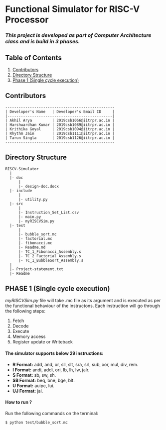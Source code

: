 # Functional Simulator for RISC-V Processor
### *This project is developed as part of Computer Architecture class and is build in 3 phases.*

## Table of Contents
1. [Contributors](https://github.com/Harshiitrpr/RISCV-Simulator/tree/Issue#contributors)
2. [Directory Structure](https://github.com/Harshiitrpr/RISCV-Simulator/tree/Issue#directory-structure)
3. [Phase 1 (Single cycle execution)](https://github.com/Harshiitrpr/RISCV-Simulator/tree/Issue#phase-1-single-cycle-execution)

## Contributors
```
-------------------------------------------------
| Developer's Name   | Developer's Email ID     |
|-----------------------------------------------|
| Akhil Arya         | 2019csb1066@iitrpr.ac.in |
| Harshwardhan Kumar | 2019csb1089@iitrpr.ac.in |
| Krithika Goyal     | 2019csb1094@iitrpr.ac.in |
| Rhythm Jain        | 2019csb1111@iitrpr.ac.in |
| Tarun Singla       | 2019csb1126@iitrpr.ac.in |
-------------------------------------------------
```

## Directory Structure
```
RISCV-Simulator
  |
  |- doc
      |
      |- design-doc.docx
  |- include
      |
      |- utility.py
  |- src
      |
      |- Instruction_Set_List.csv
      |- main.py
      |- myRISCVSim.py
  |- test
      |
      |- bubble_sort.mc
      |- factorial.mc
      |- fibonacci.mc
      |- Readme.md
      |- TC_1_Fibonacci_Assembly.s
      |- TC_2_Factorial_Assembly.s
      |- TC_1_BubbleSort_Assembly.s
  |
  |- Project-statement.txt
  |- Readme
```

## PHASE 1 (Single cycle execution)
*myRISCVSim.py* file will take .mc file as its argument and is executed as per the functional behaviour of the instructons.
Each instruction will go through the following steps:
1. Fetch
1. Decode
1. Execute
1. Memory access
1. Register update or Writeback

#### The simulator supports below 29 instructions:
* **R Format:** add, and, or, sll, slt, sra, srl, sub, xor, mul, div, rem.
* **I Format:** andi, addi, ori, lb, lh, lw, jalr.
* **S Format:** sb, sw, sh.
* **SB Format:** beq, bne, bge, blt.
* **U Format:** auipc, lui.
* **UJ Format:** jal.

#### How to run ?
Run the following commands on the terminal:
```
$ python test/bubble_sort.mc
```

